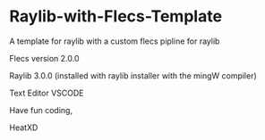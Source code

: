 # Raylib-with-Flecs-Template
A template for raylib with a custom flecs pipline for raylib

Flecs version 2.0.0

Raylib 3.0.0 (installed with raylib installer with the mingW compiler)

Text Editor VSCODE

Have fun coding,

HeatXD
